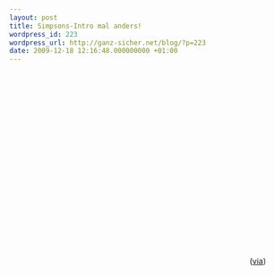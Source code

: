 ```yaml
---
layout: post
title: Simpsons-Intro mal anders!
wordpress_id: 223
wordpress_url: http://ganz-sicher.net/blog/?p=223
date: 2009-12-18 12:16:48.000000000 +01:00
---
```

<object classid="clsid:d27cdb6e-ae6d-11cf-96b8-444553540000" width="425" height="344" codebase="http://download.macromedia.com/pub/shockwave/cabs/flash/swflash.cab#version=6,0,40,0"><param name="allowFullScreen" value="true" /><param name="allowscriptaccess" value="always" /><param name="src" value="http://www.youtube.com/v/U1XHzHE_fHM&amp;hl=de_DE&amp;fs=1&amp;" /><param name="allowfullscreen" value="true" /><embed type="application/x-shockwave-flash" width="425" height="344" src="http://www.youtube.com/v/U1XHzHE_fHM&amp;hl=de_DE&amp;fs=1&amp;" allowscriptaccess="always" allowfullscreen="true"></embed></object>
([via](http://urban-ronin.com/post/278366566))
